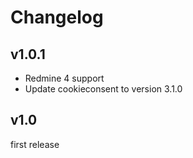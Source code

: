 Changelog
=========

v1.0.1
------

- Redmine 4 support
- Update cookieconsent to version 3.1.0

v1.0
----

first release
